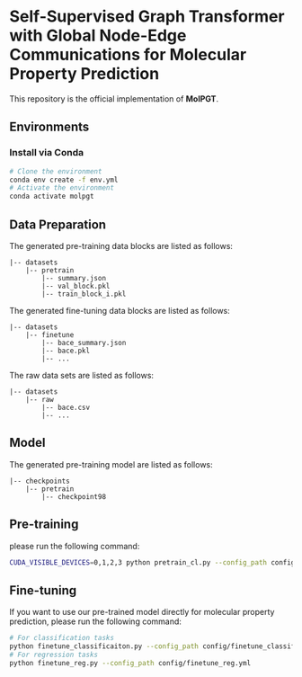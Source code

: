 # Self-Supervised Graph Transformer with Global Node-Edge Communications for Molecular Property Prediction

This repository is the official implementation of **MolPGT**.

## Environments

### Install via Conda

```bash
# Clone the environment
conda env create -f env.yml
# Activate the environment
conda activate molpgt
```
## Data Preparation

The generated pre-training data blocks are listed as follows:

```
|-- datasets
    |-- pretrain
        |-- summary.json
        |-- val_block.pkl
        |-- train_block_i.pkl
```

The generated fine-tuning data blocks are listed as follows:

```
|-- datasets
    |-- finetune
        |-- bace_summary.json
        |-- bace.pkl
        |-- ...
```

The raw data sets are listed as follows:

```
|-- datasets
    |-- raw
        |-- bace.csv
        |-- ...
```

## Model

The generated pre-training model are listed as follows:

```
|-- checkpoints
    |-- pretrain
        |-- checkpoint98
```


## Pre-training

please run the following command:
```bash
CUDA_VISIBLE_DEVICES=0,1,2,3 python pretrain_cl.py --config_path config/pretrain_cl.yml
```

## Fine-tuning

If you want to use our pre-trained model directly for molecular property prediction, please run the following command:

```bash
# For classification tasks
python finetune_classificaiton.py --config_path config/finetune_classificaiton.yml
# For regression tasks
python finetune_reg.py --config_path config/finetune_reg.yml
```
